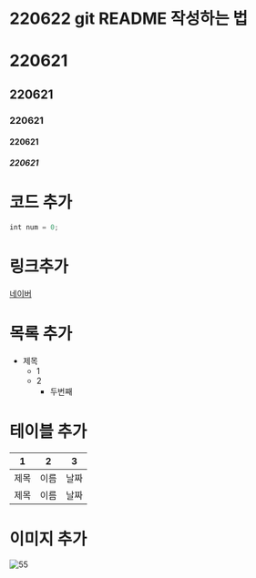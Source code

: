 # 220622 git README 작성하는 법
# 220621
## 220621
### 220621
#### 220621
##### 220621

# 코드 추가
```javascript
int num = 0;
```

# 링크추가
[네이버](https://www.naver.com/)

# 목록 추가
* 제목
  * 1
  * 2
    * 두번째

# 테이블 추가
1 | 2 | 3 
---|---|---|
제목 | 이름 | 날짜
제목 | 이름 | 날짜

 # 이미지 추가
![55](https://user-images.githubusercontent.com/107897885/174937034-9175b2d9-a565-4e2a-8214-999c3d8039d4.jpg)
